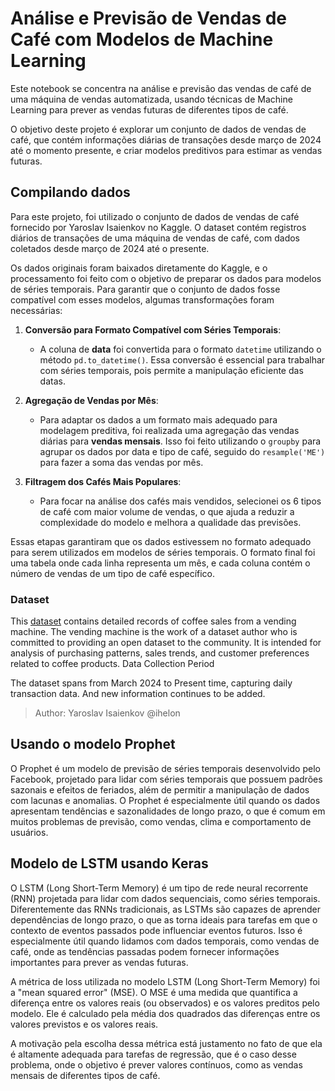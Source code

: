# Análise e Previsão de Vendas de Café com Modelos de Machine Learning

Este notebook se concentra na análise e previsão das vendas de café de uma máquina de vendas automatizada, usando técnicas de Machine Learning para prever as vendas futuras de diferentes tipos de café.

O objetivo deste projeto é explorar um conjunto de dados de vendas de café, que contém informações diárias de transações desde março de 2024 até o momento presente, e criar modelos preditivos para estimar as vendas futuras.

## Compilando dados

Para este projeto, foi utilizado o conjunto de dados de vendas de café fornecido por Yaroslav Isaienkov no Kaggle. O dataset contém registros diários de transações de uma máquina de vendas de café, com dados coletados desde março de 2024 até o presente.

Os dados originais foram baixados diretamente do Kaggle, e o processamento foi feito com o objetivo de preparar os dados para modelos de séries temporais. Para garantir que o conjunto de dados fosse compatível com esses modelos, algumas transformações foram necessárias:

1. **Conversão para Formato Compatível com Séries Temporais**:
   - A coluna de **data** foi convertida para o formato `datetime` utilizando o método `pd.to_datetime()`. Essa conversão é essencial para trabalhar com séries temporais, pois permite a manipulação eficiente das datas.
   
1. **Agregação de Vendas por Mês**:
   - Para adaptar os dados a um formato mais adequado para modelagem preditiva, foi realizada uma agregação das vendas diárias para **vendas mensais**. Isso foi feito utilizando o `groupby` para agrupar os dados por data e tipo de café, seguido do `resample('ME')` para fazer a soma das vendas por mês.
   
1. **Filtragem dos Cafés Mais Populares**:
   - Para focar na análise dos cafés mais vendidos, selecionei os 6 tipos de café com maior volume de vendas, o que ajuda a reduzir a complexidade do modelo e melhora a qualidade das previsões.


Essas etapas garantiram que os dados estivessem no formato adequado para serem utilizados em modelos de séries temporais. O formato final foi uma tabela onde cada linha representa um mês, e cada coluna contém o número de vendas de um tipo de café específico.

### Dataset

This [dataset](https://www.kaggle.com/datasets/ihelon/coffee-sales) contains detailed records of coffee sales from a vending machine.
The vending machine is the work of a dataset author who is committed to providing an open dataset to the community.
It is intended for analysis of purchasing patterns, sales trends, and customer preferences related to coffee products.
Data Collection Period

The dataset spans from March 2024 to Present time, capturing daily transaction data. And new information continues to be added.

> Author: Yaroslav Isaienkov @ihelon

## Usando o modelo Prophet

O Prophet é um modelo de previsão de séries temporais desenvolvido pelo Facebook, projetado para lidar com séries temporais que possuem padrões sazonais e efeitos de feriados, além de permitir a manipulação de dados com lacunas e anomalias. O Prophet é especialmente útil quando os dados apresentam tendências e sazonalidades de longo prazo, o que é comum em muitos problemas de previsão, como vendas, clima e comportamento de usuários.

## Modelo de LSTM usando Keras

O LSTM (Long Short-Term Memory) é um tipo de rede neural recorrente (RNN) projetada para lidar com dados sequenciais, como séries temporais. Diferentemente das RNNs tradicionais, as LSTMs são capazes de aprender dependências de longo prazo, o que as torna ideais para tarefas em que o contexto de eventos passados pode influenciar eventos futuros. Isso é especialmente útil quando lidamos com dados temporais, como vendas de café, onde as tendências passadas podem fornecer informações importantes para prever as vendas futuras.

A métrica de loss utilizada no modelo LSTM (Long Short-Term Memory) foi a "mean squared error" (MSE). O MSE é uma medida que quantifica a diferença entre os valores reais (ou observados) e os valores preditos pelo modelo. Ele é calculado pela média dos quadrados das diferenças entre os valores previstos e os valores reais.

A motivação pela escolha dessa métrica está justamento no fato de que ela é altamente adequada para tarefas de regressão, que é o caso desse problema, onde o objetivo é prever valores contínuos, como as vendas mensais de diferentes tipos de café.
